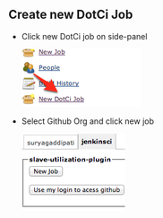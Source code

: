 ## Create  new DotCi Job
   - Click new DotCi job on side-panel

      ![New Job](screenshots/new-job-link.png)  
   - Select Github Org and click new job

     ![org](screenshots/create-job.png)

